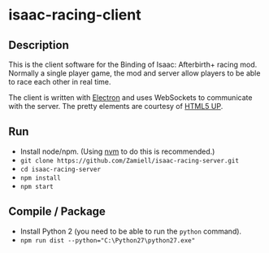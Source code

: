 isaac-racing-client
===================

Description
-----------

This is the client software for the Binding of Isaac: Afterbirth+ racing mod. Normally a single player game, the mod and server allow players to be able to race each other in real time.

The client is written with [Electron](http://electron.atom.io/) and uses WebSockets to communicate with the server. The pretty elements are courtesy of [HTML5 UP](https://html5up.net/).



Run
---

* Install node/npm. (Using [nvm](https://github.com/creationix/nvm) to do this is recommended.)
* `git clone https://github.com/Zamiell/isaac-racing-server.git`
* `cd isaac-racing-server`
* `npm install`
* `npm start`



Compile / Package
-----------------

* Install Python 2 (you need to be able to run the `python` command).
* `npm run dist --python="C:\Python27\python27.exe"`
